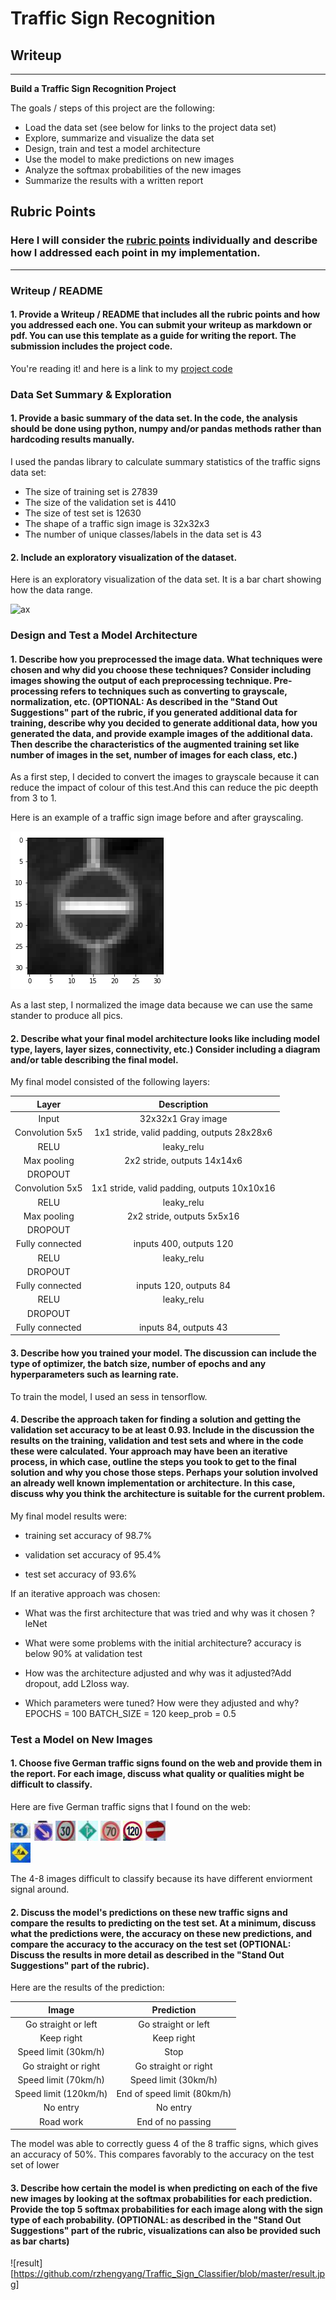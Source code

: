 # **Traffic Sign Recognition** 

## Writeup

---

**Build a Traffic Sign Recognition Project**

The goals / steps of this project are the following:
* Load the data set (see below for links to the project data set)
* Explore, summarize and visualize the data set
* Design, train and test a model architecture
* Use the model to make predictions on new images
* Analyze the softmax probabilities of the new images
* Summarize the results with a written report


[//]: # (Image References)

[image1]: ./examples/visualization.jpg "Visualization"
[image2]: ./examples/grayscale.jpg "Grayscaling"
[image3]: ./examples/random_noise.jpg "Random Noise"
[image4]: ./examples/placeholder.png "Traffic Sign 1"
[image5]: ./examples/placeholder.png "Traffic Sign 2"
[image6]: ./examples/placeholder.png "Traffic Sign 3"
[image7]: ./examples/placeholder.png "Traffic Sign 4"
[image8]: ./examples/placeholder.png "Traffic Sign 5"

## Rubric Points
### Here I will consider the [rubric points](https://review.udacity.com/#!/rubrics/481/view) individually and describe how I addressed each point in my implementation.  

---
### Writeup / README

#### 1. Provide a Writeup / README that includes all the rubric points and how you addressed each one. You can submit your writeup as markdown or pdf. You can use this template as a guide for writing the report. The submission includes the project code.

You're reading it! and here is a link to my [project code](https://github.com/udacity/CarND-Traffic-Sign-Classifier-Project/blob/master/Traffic_Sign_Classifier.ipynb)

### Data Set Summary & Exploration

#### 1. Provide a basic summary of the data set. In the code, the analysis should be done using python, numpy and/or pandas methods rather than hardcoding results manually.

I used the pandas library to calculate summary statistics of the traffic
signs data set:

* The size of training set is 27839
* The size of the validation set is 4410
* The size of test set is 12630
* The shape of a traffic sign image is 32x32x3
* The number of unique classes/labels in the data set is 43

#### 2. Include an exploratory visualization of the dataset.

Here is an exploratory visualization of the data set. It is a bar chart showing how the data range.

![ax](https://github.com/rzhengyang/Traffic_Sign_Classifier/blob/master/ax.png1)

### Design and Test a Model Architecture

#### 1. Describe how you preprocessed the image data. What techniques were chosen and why did you choose these techniques? Consider including images showing the output of each preprocessing technique. Pre-processing refers to techniques such as converting to grayscale, normalization, etc. (OPTIONAL: As described in the "Stand Out Suggestions" part of the rubric, if you generated additional data for training, describe why you decided to generate additional data, how you generated the data, and provide example images of the additional data. Then describe the characteristics of the augmented training set like number of images in the set, number of images for each class, etc.)

As a first step, I decided to convert the images to grayscale because it can reduce the impact of colour of this test.And this can reduce the pic deepth from 3 to 1.

Here is an example of a traffic sign image before and after grayscaling.

![gray](https://github.com/rzhengyang/Traffic_Sign_Classifier/blob/master/gray.png)


As a last step, I normalized the image data because we can use the same stander to produce all pics.


#### 2. Describe what your final model architecture looks like including model type, layers, layer sizes, connectivity, etc.) Consider including a diagram and/or table describing the final model.

My final model consisted of the following layers:

| Layer                |    Description                                | 
|:---------------------:|:---------------------------------------------:| 
| Input                | 32x32x1 Gray image                              | 
| Convolution 5x5         | 1x1 stride, valid padding, outputs 28x28x6     |
| RELU                    |     leaky_relu       |
| Max pooling              | 2x2 stride,  outputs 14x14x6                 |
| DROPOUT           |    |
| Convolution 5x5        |1x1 stride, valid padding, outputs 10x10x16      |
| RELU                    |   leaky_relu          |
| Max pooling              | 2x2 stride,  outputs 5x5x16                 |
| DROPOUT           |    |
| Fully connected        | inputs 400, outputs 120    |
| RELU                    |     leaky_relu       |
| DROPOUT           |    |
| Fully connected        |  inputs 120, outputs 84      |
| RELU                    |     leaky_relu       |
| DROPOUT           |    |
| Fully connected        |  inputs 84, outputs 43   |


#### 3. Describe how you trained your model. The discussion can include the type of optimizer, the batch size, number of epochs and any hyperparameters such as learning rate.

To train the model, I used an sess in tensorflow.

#### 4. Describe the approach taken for finding a solution and getting the validation set accuracy to be at least 0.93. Include in the discussion the results on the training, validation and test sets and where in the code these were calculated. Your approach may have been an iterative process, in which case, outline the steps you took to get to the final solution and why you chose those steps. Perhaps your solution involved an already well known implementation or architecture. In this case, discuss why you think the architecture is suitable for the current problem.

My final model results were:
* training set accuracy of 98.7%

* validation set accuracy of 95.4%
* test set accuracy of 93.6%

If an iterative approach was chosen:
* What was the first architecture that was tried and why was it chosen ?  leNet
* What were some problems with the initial architecture?  accuracy is below 90% at validation test
* How was the architecture adjusted and why was it adjusted?Add dropout, add L2loss way.

* Which parameters were tuned? How were they adjusted and why? EPOCHS = 100     BATCH_SIZE = 120    keep_prob = 0.5



### Test a Model on New Images

#### 1. Choose five German traffic signs found on the web and provide them in the report. For each image, discuss what quality or qualities might be difficult to classify.

Here are five German traffic signs that I found on the web:

![1](https://github.com/rzhengyang/Traffic_Sign_Classifier/blob/master/test%20pic%20out/1.jpg)
![2](https://github.com/rzhengyang/Traffic_Sign_Classifier/blob/master/test%20pic%20out/2.jpg) 
![3](https://github.com/rzhengyang/Traffic_Sign_Classifier/blob/master/test%20pic%20out/3.jpg) 
![4](https://github.com/rzhengyang/Traffic_Sign_Classifier/blob/master/test%20pic%20out/4.jpg) 
![5](https://github.com/rzhengyang/Traffic_Sign_Classifier/blob/master/test%20pic%20out/5.jpg) 
![6](https://github.com/rzhengyang/Traffic_Sign_Classifier/blob/master/test%20pic%20out/6.jpg) 
![7](https://github.com/rzhengyang/Traffic_Sign_Classifier/blob/master/test%20pic%20out/7.jpg)  
![8](https://github.com/rzhengyang/Traffic_Sign_Classifier/blob/master/test%20pic%20out/8.jpg) 


The 4-8 images difficult to classify because its have different enviorment signal around.

#### 2. Discuss the model's predictions on these new traffic signs and compare the results to predicting on the test set. At a minimum, discuss what the predictions were, the accuracy on these new predictions, and compare the accuracy to the accuracy on the test set (OPTIONAL: Discuss the results in more detail as described in the "Stand Out Suggestions" part of the rubric).

Here are the results of the prediction:

| Image                    |    Prediction                                | 
|:---------------------:|:---------------------------------------------:| 
| Go straight or left              | Go straight or left                                       | 
| Keep right             | Keep right                                         |
| Speed limit (30km/h)                   | Stop                                          |
| Go straight or right          | Go straight or right                        |
| Speed limit (70km/h)      | Speed limit (30km/h)                       |
| Speed limit (120km/h)   | End of speed limit (80km/h)   |
| No entry                        | No entry                 |
| Road work                    | End of no passing   |


The model was able to correctly guess 4 of the 8 traffic signs, which gives an accuracy of 50%. This compares favorably to the accuracy on the test set of lower

#### 3. Describe how certain the model is when predicting on each of the five new images by looking at the softmax probabilities for each prediction. Provide the top 5 softmax probabilities for each image along with the sign type of each probability. (OPTIONAL: as described in the "Stand Out Suggestions" part of the rubric, visualizations can also be provided such as bar charts)

![result][https://github.com/rzhengyang/Traffic_Sign_Classifier/blob/master/result.jpg] 




